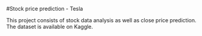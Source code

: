#Stock price prediction - Tesla

This project consists of stock data analysis as well as close price prediction.
The dataset is available on Kaggle.
